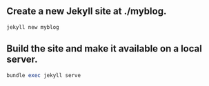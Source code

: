 ## Create a new Jekyll site at ./myblog.
```ruby
jekyll new myblog
```

## Build the site and make it available on a local server.
```ruby
bundle exec jekyll serve
```
